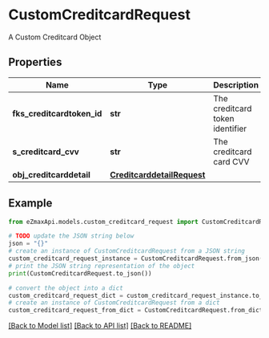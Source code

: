 # CustomCreditcardRequest

A Custom Creditcard Object

## Properties

Name | Type | Description | Notes
------------ | ------------- | ------------- | -------------
**fks_creditcardtoken_id** | **str** | The creditcard token identifier | 
**s_creditcard_cvv** | **str** | The creditcard card CVV | 
**obj_creditcarddetail** | [**CreditcarddetailRequest**](CreditcarddetailRequest.md) |  | 

## Example

```python
from eZmaxApi.models.custom_creditcard_request import CustomCreditcardRequest

# TODO update the JSON string below
json = "{}"
# create an instance of CustomCreditcardRequest from a JSON string
custom_creditcard_request_instance = CustomCreditcardRequest.from_json(json)
# print the JSON string representation of the object
print(CustomCreditcardRequest.to_json())

# convert the object into a dict
custom_creditcard_request_dict = custom_creditcard_request_instance.to_dict()
# create an instance of CustomCreditcardRequest from a dict
custom_creditcard_request_from_dict = CustomCreditcardRequest.from_dict(custom_creditcard_request_dict)
```
[[Back to Model list]](../README.md#documentation-for-models) [[Back to API list]](../README.md#documentation-for-api-endpoints) [[Back to README]](../README.md)


